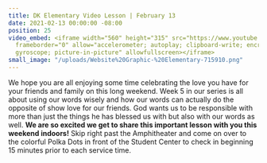 ```yaml
---
title: DK Elementary Video Lesson | February 13
date: 2021-02-13 00:00:00 -08:00
position: 25
video_embed: <iframe width="560" height="315" src="https://www.youtube.com/embed/avyxd_pb8sI"
  frameborder="0" allow="accelerometer; autoplay; clipboard-write; encrypted-media;
  gyroscope; picture-in-picture" allowfullscreen></iframe>
small_image: "/uploads/Website%20Graphic-%20Elementary-715910.png"
---
```


We hope you are all enjoying some time celebrating the love you have for your friends and family on this long weekend. Week 5 in our series is all about using our words wisely and how our words can actually do the opposite of show love for our friends. God wants us to be responsible with more than just the things he has blessed us with but also with our words as well. **We are so excited we get to share this important lesson with you this weekend indoors!** Skip right past the Amphitheater and come on over to the colorful Polka Dots in front of the Student Center to check in beginning 15 minutes prior to each service time.